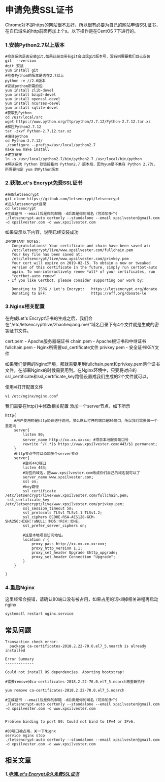 # 申请免费SSL证书
Chrome对不是https的网站很不友好，所以很有必要为自己的网站申请SSL证书，在自已域名的http前面再加上个s。以下操作是在CentOS 7下进行的。

### 1.安装Python2.7以上版本
```Shell
#检查系统是否安装git,如果已经自带有git会出现git版本号，没有则需要我们自己安装
git  --version 
#git 安装
yum install git
#检查Python的版本是否在2.7以上
python -v //2.6版本
#安装python所需的包
yum install zlib-devel
yum install bzip2-devel
yum install openssl-devel
yum install ncurses-devel
yum install sqlite-devel
#获取到Python
cd /usr/local/src
wget https://www.python.org/ftp/python/2.7.12/Python-2.7.12.tar.xz
#解压Python2.7.12
tar -zxvf Python-2.7.12.tar.xz
#编译python
cd Python-2.7.12/
./configure --prefix=/usr/local/python2.7
make && make install
#建立链接
ln -s /usr/local/python2.7/bin/python2.7 /usr/local/bin/python
#解决系统 Python 软链接指向 Python2.7 版本后，因为yum是不兼容 Python 2.7的，所需要指定 yum 的Python版本
```

### 2.获取Let's Encrypt免费SSL证书
```Shell
#获取letsencrypt
git clone https://github.com/letsencrypt/letsencrypt
#进入letsencrypt目录
cd letsencrypt
#生成证书 --email后是你的邮箱 -d后面是你的域名（可添加多个）
./letsencrypt-auto certonly --standalone --email xpsilvester@gmail.com -d xpsilvester.com -d www.xpsilvester.com
```
如果显示以下内容，说明已经安装成功
```Shell
IMPORTANT NOTES:
 - Congratulations! Your certificate and chain have been saved at:
   /etc/letsencrypt/live/www.xpsilvester.com/fullchain.pem
   Your key file has been saved at:
   /etc/letsencrypt/live/www.xpsilvester.com/privkey.pem
   Your cert will expire on 2019-02-15. To obtain a new or tweaked
   version of this certificate in the future, simply run certbot-auto
   again. To non-interactively renew *all* of your certificates, run
   "certbot-auto renew"
 - If you like Certbot, please consider supporting our work by:

   Donating to ISRG / Let's Encrypt:   https://letsencrypt.org/donate
   Donating to EFF:                    https://eff.org/donate-le

```

### 3.Nginx相关配置
在完成Let's Encrypt证书的生成之后，我们会在"/etc/letsencrypt/live/zhaoheqiang.me/"域名目录下有4个文件就是生成的密钥证书文件。

cert.pem - Apache服务器端证书
chain.pem - Apache根证书和中继证书
fullchain.pem - Nginx所需要ssl_certificate文件
privkey.pem - 安全证书KEY文件

如果我们使用的Nginx环境，那就需要用到fullchain.pem和privkey.pem两个证书文件，在部署Nginx的时候需要用到。在Nginx环境中，只要将对应的ssl_certificate和ssl_certificate_key路径设置成我们生成的2个文件就可以。

使用vi打开配置文件
```Shell
vi /etc/nginx/nginx.conf
```
我们需要在http{}中修改相关配置
添加一个server节点，如下所示
```Shell
http{
    #用户使用的是http协议进行访问，那么默认打开的端口是80端口，所以我们需要做一个重定向
    server{
        listen 80;
        server_name http://xx.xx.xx:xx; #项目本地服务端口号
        rewrite ^/(.*)$ https://www.xpsilvester.com:443/$1 permanent;
    }
    #http节点中可以添加多个server节点
    server{
        #监听443端口
        listen 443;
        #对应的域名，把www.xpsilvester.com改成你们自己的域名就可以了
        server_name www.xpsilvester.com;
        ssl on;
        #key路径
        ssl_certificate /etc/letsencrypt/live/www.xpsilvester.com/fullchain.pem;
 ssl_certificate_key /etc/letsencrypt/live/www.xpsilvester.com/privkey.pem;
        ssl_session_timeout 5m;
        ssl_protocols TLSv1 TLSv1.1 TLSv1.2;
        ssl_ciphers ECDHE-RSA-AES128-GCM-SHA256:HIGH:!aNULL:!MD5:!RC4:!DHE;
        ssl_prefer_server_ciphers on;

        #这是本地项目访问地址。
        location / {
            proxy_pass http://xx.xx.xx.xx:xxx;
            proxy_http_version 1.1;
            proxy_set_header Upgrade $http_upgrade;
            proxy_set_header Connection "Upgrade";
        }
    }

}
```
### 4.重启Nginx
这里经常会报错，请确认80端口没有被占用，如果占用的话kill掉相关进程再启动nginx
```Shell
systemctl restart nginx.service
```
## 常见问题

```Shell
Transaction check error:
  package ca-certificates-2018.2.22-70.0.el7_5.noarch is already installed

Error Summary
-------------

Could not install OS dependencies. Aborting bootstrap!

#需要remove掉ca-certificates-2018.2.22-70.0.el7_5.noarch再重新执行

yum remove ca-certificates-2018.2.22-70.0.el7_5.noarch

#生成证书 --email后是你的邮箱 -d后面是你的域名（可添加多个）
./letsencrypt-auto certonly --standalone --email xpsilvester@gmail.com -d xpsilvester.com -d www.xpsilvester.com


```

```Shell
Problem binding to port 80: Could not bind to IPv4 or IPv6.

#80端口被占用，关一下Nignx
service nginx stop
./letsencrypt-auto certonly --standalone --email xpsilvester@gmail.com -d xpsilvester.com -d www.xpsilvester.com
```



## 相关文章
##### 1.[申请Let's Encrypt永久免费SSL证书](https://www.jianshu.com/p/3ae2f024c291)


